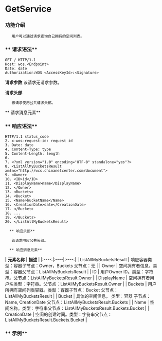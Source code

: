 # GetService

###       **功能介绍**
       用户可以通过请求查询自己拥有的空间列表。

###    **   请求语法**
```
GET / HTTP/1.1
Host: wos.<Endpoint>
Date: date
Authorization:WOS <AccessKeyId>:<Signature>
```
**请求参数**
该请求无请求参数。

**请求头部**

       该请求使用公共请求头部。

   **   请求消息元素**

### **      响应语法**
```
HTTP/1.1 status_code
2. x-wos-request-id: request id
3. Date: date
4. Content-Type: type
5. Content-Length: length
6.
7. <?xml version="1.0" encoding="UTF-8" standalone="yes"?>
8. <ListAllMyBucketsResult
xmlns="http://wcs.chinanetcenter.com/document">
9. <Owner>
10. <ID>id</ID>
11. <DisplayName>name</DisplayName>
12. </Owner>
13. <Buckets>
14. <Bucket>
15. <Name>bucketName</Name>
16. <CreationDate>date</CreationDate>
17. </Bucket>
18. ...
19. </Buckets>
20. </ListAllMyBucketsResult>
```
      ** 响应头部**

       该请求响应公共头部。

      ** 响应消息元素**



| **元素名称**   | **描述**   |
|:----:|:----|:----:|
| ListAllMyBucketsResult | 响应容器类型：容器子节点：Owner，Buckets  父节点：无   |
| Owner | 空间拥有者信息。类型：容器父节点：ListAllMyBucketsResult   |
| ID | 用户Owner ID。类型：字符串。父节点：ListAllMyBucketsResult.Owner   |
| DisplayName | 空间拥有者用户名类型：字符串。父节点：ListAllMyBucketsResult.Owner   |
| Buckets | 用户所拥有空间列表容器。类型：容器子节点：Bucket  父节点：ListAllMyBucketsResult   |
| Bucket | 具体的空间信息。  类型：容器  子节点：Name, CreationDate  父节点：ListAllMyBucketsResult.Buckets   |
| Name | 空间名称。类型：字符串父节点：ListAllMyBucketsResult.Buckets.Bucket   |
| CreationDate | 空间的创建时间。类型：字符串父节点：ListAllMyBucketsResult.Buckets.Bucket     |

### **      示例**